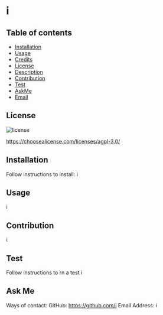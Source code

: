 # i

## Table of contents

* [Installation](#installation)
* [Usage](#usage)
* [Credits](#credits)
* [License](#license)
* [Description](#Description)
* [Contribution](#Contribution)
* [Test](#Test)
* [AskMe](#AskMe)
* [Email](#Email)

## License

![license](https://img.shields.io/badge/license-GNU-blue)

https://choosealicense.com/licenses/agpl-3.0/

## Installation

Follow instructions to install:
i

## Usage
i

## Contribution
i

## Test
Follow instructions to rn a test
i

## Ask Me
Ways of contact:
GitHub: https://github.com/i
Email Address: i
